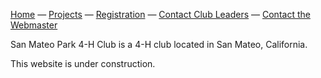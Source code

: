 [Home](/) &mdash; [Projects](/projects) &mdash; [Registration](http://4honline.com) &mdash; [Contact Club Leaders](mailto://communityleaders@ourdomain.net) &mdash; [Contact the Webmaster](mailto://webmaster@ourdomain.net)

San Mateo Park 4-H Club is a 4-H club located in San Mateo, California.

This website is under construction.

